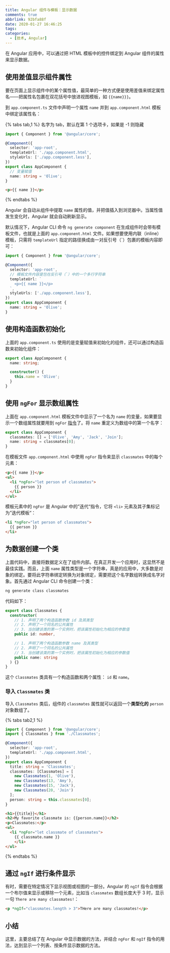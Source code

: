 ```yaml
---
title: Angular 组件与模板：显示数据
comments: true
abbrlink: 92bfa88f
date: 2020-01-27 16:46:25
tags:
categories:
  - [技术, Angular]
---
```


在 Angular 应用中，可以通过把 HTML 模板中的控件绑定到 Angular 组件的属性来显示数据。

<!-- more -->

## 使用差值显示组件属性

要在页面上显示组件中的某个属性值，最简单的一种方式便是使用差值来绑定属性名——把属性名包裹在双花括号中放进视图模板，如 `{{name}}}`。

到 `app.component.ts` 文件中声明一个属性 `name` 并到 `app.component.html` 模板中绑定该属性名：

{% tabs tab,1 %} 名字为 tab，默认在第 1 个选项卡，如果是 -1 则隐藏
<!-- tab app.component.ts -->
``` TypeScript
import { Component } from '@angular/core';

@Component({
  selector: 'app-root',
  templateUrl: './app.component.html',
  styleUrls: ['./app.component.less'],
})
export class AppComponent {
  // 变量赋值
  name: string = 'Olive';
}
```
<!-- endtab -->

<!-- tab app.component.html -->
``` HTML
<p>{{ name }}</p>
```
<!-- endtab -->
{% endtabs %}

Angular 会自动从组件中提取 `name` 属性的值，并把值插入到浏览器中。当属性值发生变化时，Angular 就会自动刷新显示。

默认情况下，Angular CLI 命令 `ng generate component` 在生成组件时会带有模板文件，也就是上面的 `app.component.html` 文件。如果想要使用内联（inline）模板，只需将 `templateUrl` 指定的路径换成由一对反引号（`）包裹的模板内容即可：

``` TypeScript
import { Component } from '@angular/core';

@Component({
  selector: 'app-root',
  // 模板文件内容是包在反引号（`）中的一个多行字符串
  templateUrl: `
    <p>{{ name }}</p>
  `,
  styleUrls: ['./app.component.less'],
})
export class AppComponent {
  name: string = 'Olive';
}
```

## 使用构造函数初始化

上面的 `app.component.ts` 使用的是变量赋值来初始化的组件，还可以通过构造函数来初始化组件：

``` TypeScript
export class AppComponent {
  name: string;

  constructor() {
    this.name = 'Olive';
  }
}
```

## 使用 `ngFor` 显示数组属性

上面在 `app.component.html` 模板文件中显示了一个名为 `name` 的变量，如果要显示一个数组属性就要用到 `ngFor` [指令](/post/c268290c/)了。将 `name` 重定义为数组中的第一个名字：

``` TypeScript
export class AppComponent {
  classmates: [] = ['Olive', 'Amy', 'Jack', 'Join'];
  name: string = classmates[0];
}
```

在模板文件 `app.component.html` 中使用 `ngFor` 指令来显示 `classmates` 中的每个元素：

``` HTML
<p>{{ name }}</p>
<ul>
  <li *ngFor="let person of classmates">
    {{ person }}
  </li>
</ul>
```

模板元素中的 `ngFor` 是 Angular 中的”迭代“指令，它将 `<li>` 元素及其子集标记为”迭代模板“：

``` HTML
<li *ngFor="let person of classmates">
  {{ person }}
</li>
```

## 为数据创建一个类

上面代码中，直接将数据定义在了组件内部。在真正开发一个应用时，这显然不是最佳实践。而且，上面 `name` 属性类型是一个字符串，真是的应用中，大多数是对象的绑定。要将此字符串绑定转换为对象绑定，需要把这个名字数组转换成名字对象。首先通过 Angular CLI 命令创建一个类：

``` bash
ng generate class classmates
```

代码如下：

``` TypeScript
export class Classmates {
  constructor(
    // 1. 声明了两个构造函数参数 id 及其类型
    // 2. 声明了一个同名的公共属性
    // 3. 当创建该类的第一个实例时，把该属性初始化为相应的参数值
    public id: number,

    // 1. 声明了两个构造函数参数 name 及其类型
    // 2. 声明了一个同名的公共属性
    // 3. 当创建该类的第一个实例时，把该属性初始化为相应的参数值
    public name: string
  ) {}
}
```

这个 `Classmates` 类具有一个构造函数和两个属性： `id` 和 `name`。

### 导入 `Classmates` 类

导入 `Classmates` 类后，组件的 `classmates` 属性就可以返回一个**类型化的** `person` 对象数组了。

{% tabs tab2,1 %}
<!-- tab app.component.ts(use class) -->
``` TypeScript
import { Component } from '@angular/core';
import { Classmates } from './Classmates';

@Component({
  selector: 'app-root',
  templateUrl: './app.component.html',
})
export class AppComponent {
  title: string = 'Classmates';
  classmates: [Classmates] = [
    new Classmates(1, 'Olive'),
    new Classmates(13, 'Amy'),
    new Classmates(15, 'Jack'),
    new Classmates(20, 'Join')
  ];
  person: string = this.classmates[0];
}
```
<!-- endtab -->

<!-- tab app.component.html(use class) -->
``` HTML
<h1>{{title}}</h1>
<h2>My favorite classmate is: {{person.name}}</h2>
<p>Classmates:</p>
<ul>
  <li *ngFor="let classmate of classmates">
    {{ classmate.name }}
    </li>
</ul>
```
<!-- endtab -->
{% endtabs %}

## 通过 `ngIf` 进行条件显示

有时，需要在特定情况下显示视图或视图的一部分。Angular 的 `ngIf` 指令会根据一个布尔值来显示或移除一个元素，比如当 `classmates` 数组长度大于 3 时，显示一句 `There are many classmates!`：

``` HTML
<p *ngIf="classmates.length > 3">THere are many classmates!</p>
```

## 小结

这里，主要总结了在 Angular 中显示数据的方法，并结合 `ngFor` 和 `ngIf` 指令的用法，达到显示一个列表、按条件显示数据的方法。
